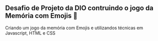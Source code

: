 ## Desafio de Projeto da DIO contruindo o jogo da Memória com Emojis 🦝

Criando um jogo da memória com Emojis e utilizandos técnicas em Javascript, HTML e CSS
